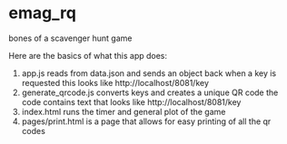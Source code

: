 # emag_rq
bones of a scavenger hunt game


Here are the basics of what this app does:

1. app.js reads from data.json and sends an object back when a key is requested
    this looks like http://localhost/8081/key
2. generate_qrcode.js converts keys and creates a unique QR code
    the code contains text that looks like http://localhost/8081/key
3. index.html runs the timer and general plot of the game
4. pages/print.html is a page that allows for easy printing of all the qr codes
